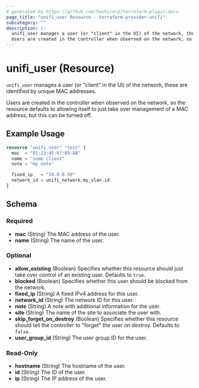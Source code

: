 ```yaml
---
# generated by https://github.com/hashicorp/terraform-plugin-docs
page_title: "unifi_user Resource - terraform-provider-unifi"
subcategory: ""
description: |-
  unifi_user manages a user (or "client" in the UI) of the network, these are identified by unique MAC addresses.
  Users are created in the controller when observed on the network, so the resource defaults to allowing itself to just take over management of a MAC address, but this can be turned off.
---
```


# unifi_user (Resource)

`unifi_user` manages a user (or "client" in the UI) of the network, these are identified by unique MAC addresses.

Users are created in the controller when observed on the network, so the resource defaults to allowing itself to just take over management of a MAC address, but this can be turned off.

## Example Usage

```terraform
resource "unifi_user" "test" {
  mac  = "01:23:45:67:89:AB"
  name = "some client"
  note = "my note"

  fixed_ip   = "10.0.0.50"
  network_id = unifi_network.my_vlan.id
}
```

<!-- schema generated by tfplugindocs -->
## Schema

### Required

- **mac** (String) The MAC address of the user.
- **name** (String) The name of the user.

### Optional

- **allow_existing** (Boolean) Specifies whether this resource should just take over control of an existing user. Defaults to `true`.
- **blocked** (Boolean) Specifies whether this user should be blocked from the network.
- **fixed_ip** (String) A fixed IPv4 address for this user.
- **network_id** (String) The network ID for this user.
- **note** (String) A note with additional information for the user.
- **site** (String) The name of the site to associate the user with.
- **skip_forget_on_destroy** (Boolean) Specifies whether this resource should tell the controller to "forget" the user on destroy. Defaults to `false`.
- **user_group_id** (String) The user group ID for the user.

### Read-Only

- **hostname** (String) The hostname of the user.
- **id** (String) The ID of the user.
- **ip** (String) The IP address of the user.


